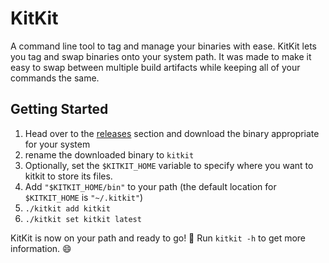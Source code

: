 # KitKit
A command line tool to tag and manage your binaries with ease. KitKit lets you tag and swap binaries onto your system path.
It was made to make it easy to swap between multiple build artifacts while keeping all of your commands the same.

## Getting Started
1) Head over to the [releases](https://github.com/sosodev/KitKit/releases) section and download the binary appropriate for your system
2) rename the downloaded binary to `kitkit`
2) Optionally, set the `$KITKIT_HOME` variable to specify where you want to kitkit to store its files.
3) Add `"$KITKIT_HOME/bin"` to your path (the default location for `$KITKIT_HOME` is `"~/.kitkit"`)
4) `./kitkit add kitkit`
5) `./kitkit set kitkit latest`

KitKit is now on your path and ready to go! :tada:
Run `kitkit -h` to get more information. :smile:
